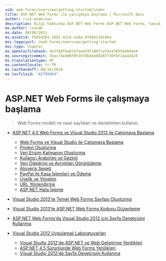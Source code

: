 ```yaml
---
uid: web-forms/overview/getting-started/index
title: ASP.NET Web Forms ile çalışmaya başlama | Microsoft Docs
author: rick-anderson
description: Bilgi hakkında ASP.NET Web Forms ASP.NET Web Forms, tanıdık bir Sürükle ve bırak, olay odaklı modeli kullanarak dinamik build Web siteleri olanak tanır. Bir tasarım yüzeyi ve hund...
ms.author: riande
ms.date: 08/08/2011
ms.assetid: f645d3b1-1092-43c6-a28a-074b413924b4
msc.legacyurl: /web-forms/overview/getting-started
msc.type: chapter
ms.openlocfilehash: de5f8df4a6247ae41971867cafda15835b4944e4
ms.sourcegitcommit: 45ac74e400f9f2b7dbded66297730f6f14a4eb25
ms.translationtype: MT
ms.contentlocale: tr-TR
ms.lasthandoff: 08/16/2018
ms.locfileid: "41755943"
---
```

<a name="getting-started-with-aspnet-web-forms"></a>ASP.NET Web Forms ile çalışmaya başlama
====================
> Web Forms modeli ve nasıl sayfaları ve denetimleri kullanın.


- [ASP.NET 4.5 Web Forms ve Visual Studio 2013 ile Çalışmaya Başlama](getting-started-with-aspnet-45-web-forms/index.md)

    - [Web Forms ve Visual Studio ile Çalışmaya Başlama](getting-started-with-aspnet-45-web-forms/introduction-and-overview.md)
    - [Projeyi Oluşturma](getting-started-with-aspnet-45-web-forms/create-the-project.md)
    - [Veri Erişim Katmanını Oluşturma](getting-started-with-aspnet-45-web-forms/create_the_data_access_layer.md)
    - [Kullanıcı Arabirimi ve Gezinti](getting-started-with-aspnet-45-web-forms/ui_and_navigation.md)
    - [Veri Öğelerini ve Ayrıntıları Görüntüleme](getting-started-with-aspnet-45-web-forms/display_data_items_and_details.md)
    - [Alışveriş Sepeti](getting-started-with-aspnet-45-web-forms/shopping-cart.md)
    - [PayPal ile Kasa İşlemleri ve Ödeme](getting-started-with-aspnet-45-web-forms/checkout-and-payment-with-paypal.md)
    - [Üyelik ve Yönetim](getting-started-with-aspnet-45-web-forms/membership-and-administration.md)
    - [URL Yönlendirme](getting-started-with-aspnet-45-web-forms/url-routing.md)
    - [ASP.NET Hata İşleme](getting-started-with-aspnet-45-web-forms/aspnet-error-handling.md)
- [Visual Studio 2013'te Temel Web Forms Sayfası Oluşturma](creating-a-basic-web-forms-page.md)
- [Visual Studio 2013’te ASP.NET Web Forms Kodunu Düzenleme](code-editing-in-web-forms-pages.md)
- [ASP.NET Web Forms’da Visual Studio 2012 için Sayfa Denetçisini Kullanma](using-page-inspector-in-a-visual-studio-11-beta-web-forms-project.md)
- [Visual Studio 2012 Uygulamalı Laboratuvarları](hands-on-labs/index.md)

    - [Visual Studio 2012'de ASP.NET ve Web Geliştirme Yenilikleri](hands-on-labs/whats-new-in-aspnet-and-web-development-in-visual-studio-2012.md)
    - [ASP.NET 4.5 Sürümünde Web Forms Yenilikleri](hands-on-labs/whats-new-in-web-forms-in-aspnet-45.md)
    - [Visual Studio 2012'de Sayfa Denetçisini Kullanma](hands-on-labs/using-page-inspector-in-visual-studio-2012.md)
